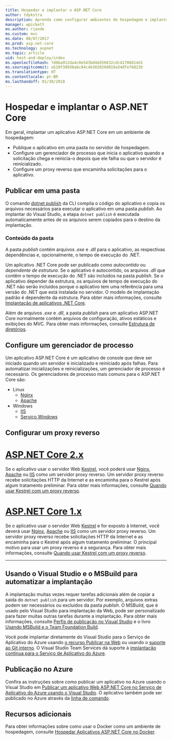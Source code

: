 ```yaml
---
title: Hospedar e implantar o ASP.NET Core
author: tdykstra
description: Aprenda como configurar ambientes de hospedagem e implantar aplicativos ASP.NET Core.
manager: wpickett
ms.author: riande
ms.custom: mvc
ms.date: 08/07/2017
ms.prod: asp.net-core
ms.technology: aspnet
ms.topic: article
uid: host-and-deploy/index
ms.openlocfilehash: 7d8ba912da4c0e543bd4dd56632cdc41706814d1
ms.sourcegitcommit: a510f38930abc84c4b302029d019a34dfe76823b
ms.translationtype: HT
ms.contentlocale: pt-BR
ms.lasthandoff: 01/30/2018
---
```

# <a name="host-and-deploy-aspnet-core"></a>Hospedar e implantar o ASP.NET Core

Em geral, implantar um aplicativo ASP.NET Core em um ambiente de hospedagem:

* Publique o aplicativo em uma pasta no servidor de hospedagem.
* Configure um gerenciador de processo que inicia o aplicativo quando a solicitação chega e reinicia-o depois que ele falha ou que o servidor é reinicializado.
* Configure um proxy reverso que encaminha solicitações para o aplicativo.

## <a name="publish-to-a-folder"></a>Publicar em uma pasta 

O comando [dotnet publish](/dotnet/articles/core/tools/dotnet-publish) da CLI compila o código do aplicativo e copia os arquivos necessários para executar o aplicativo em uma pasta *publish*. Ao implantar do Visual Studio, a etapa `dotnet publish` é executada automaticamente antes de os arquivos serem copiados para o destino da implantação.

### <a name="folder-contents"></a>Conteúdo da pasta

A pasta *publish* contém arquivos *.exe* e *.dll* para o aplicativo, as respectivas dependências e, opcionalmente, o tempo de execução do .NET.

Um aplicativo .NET Core pode ser publicado como *autocontido* ou *dependente de estrutura*. Se o aplicativo é autocontido, os arquivos *.dll* que contêm o tempo de execução do .NET são incluídos na pasta *publish*. Se o aplicativo depender da estrutura, os arquivos de tempo de execução do .NET não serão incluídos porque o aplicativo tem uma referência para uma versão do .NET que está instalada no servidor. O modelo de implantação padrão é dependente da estrutura. Para obter mais informações, consulte [Implantação de aplicativos .NET Core](/dotnet/articles/core/deploying/index).

Além de arquivos *.exe* e *.dll*, a pasta *publish* para um aplicativo ASP.NET Core normalmente contém arquivos de configuração, ativos estáticos e exibições do MVC. Para obter mais informações, consulte [Estrutura de diretórios](xref:host-and-deploy/directory-structure).

## <a name="set-up-a-process-manager"></a>Configure um gerenciador de processo

Um aplicativo ASP.NET Core é um aplicativo de console que deve ser iniciado quando um servidor é inicializado e reiniciado após falhas. Para automatizar inicializações e reinicializações, um gerenciador de processo é necessário. Os gerenciadores de processo mais comuns para o ASP.NET Core são:

* Linux
  * [Nginx](xref:host-and-deploy/linux-nginx)
  * [Apache](xref:host-and-deploy/linux-apache)
* Windows
  * [IIS](xref:host-and-deploy/iis/index)
  * [Serviço Windows](xref:host-and-deploy/windows-service)

## <a name="set-up-a-reverse-proxy"></a>Configurar um proxy reverso

# <a name="aspnet-core-2xtabaspnetcore2x"></a>[ASP.NET Core 2.x](#tab/aspnetcore2x)

Se o aplicativo usar o servidor Web [Kestrel](xref:fundamentals/servers/kestrel), você poderá usar [Nginx](xref:host-and-deploy/linux-nginx), [Apache](xref:host-and-deploy/linux-apache) ou [IIS](xref:host-and-deploy/iis/index) como um servidor proxy reverso. Um servidor proxy reverso recebe solicitações HTTP da Internet e as encaminha para o Kestrel após algum tratamento preliminar. Para obter mais informações, consulte [Quando usar Kestrel com um proxy reverso](xref:fundamentals/servers/kestrel?tabs=aspnetcore2x#when-to-use-kestrel-with-a-reverse-proxy).

# <a name="aspnet-core-1xtabaspnetcore1x"></a>[ASP.NET Core 1.x](#tab/aspnetcore1x)

Se o aplicativo usar o servidor Web [Kestrel](xref:fundamentals/servers/kestrel) e for exposto à Internet, você deverá usar [Nginx](xref:host-and-deploy/linux-nginx), [Apache](xref:host-and-deploy/linux-apache) ou [IIS](xref:host-and-deploy/iis/index) como um servidor proxy reverso. Um servidor proxy reverso recebe solicitações HTTP da Internet e as encaminha para o Kestrel após algum tratamento preliminar. O principal motivo para usar um proxy reverso é a segurança. Para obter mais informações, consulte [Quando usar Kestrel com um proxy reverso](xref:fundamentals/servers/kestrel?tabs=aspnetcore1x#when-to-use-kestrel-with-a-reverse-proxy).

---

## <a name="using-visual-studio-and-msbuild-to-automate-deployment"></a>Usando o Visual Studio e o MSBuild para automatizar a implantação

A implantação muitas vezes requer tarefas adicionais além de copiar a saída do `dotnet publish` para um servidor. Por exemplo, arquivos extras podem ser necessários ou excluídos da pasta *publish*. O MSBuild, que é usado pelo Visual Studio para implantação da Web, pode ser personalizado para fazer muitas outras tarefas durante a implantação. Para obter mais informações, consulte [Perfis de publicação no Visual Studio](xref:host-and-deploy/visual-studio-publish-profiles) e o livro [Usando MSBuild e o Team Foundation Build](http://msbuildbook.com/).

Você pode implantar diretamente do Visual Studio para o Serviço de Aplicativo do Azure usando [o recurso Publicar na Web](xref:tutorials/publish-to-azure-webapp-using-vs) ou usando o [suporte ao Git interno](xref:host-and-deploy/azure-apps/azure-continuous-deployment). O Visual Studio Team Services dá suporte à [implantação contínua para o Serviço de Aplicativo do Azure](/vsts/build-release/apps/cd/azure/aspnet-core-to-azure-webapp?tabs=vsts).

## <a name="publishing-to-azure"></a>Publicação no Azure

Confira as instruções sobre como publicar um aplicativo no Azure usando o Visual Studio em [Publicar um aplicativo Web ASP.NET Core no Serviço de Aplicativo do Azure usando o Visual Studio](xref:tutorials/publish-to-azure-webapp-using-vs). O aplicativo também pode ser publicado no Azure através da [linha de comando](xref:tutorials/publish-to-azure-webapp-using-cli).

## <a name="additional-resources"></a>Recursos adicionais

Para obter informações sobre como usar o Docker como um ambiente de hospedagem, consulte [Hospedar Aplicativos ASP.NET Core no Docker](xref:host-and-deploy/docker/index).
